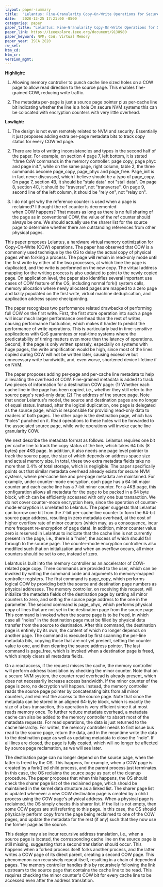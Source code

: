 ```yaml
---
layout: paper-summary
title:  "Lelantus: Fine-Granularity Copy-On-Write Operations for Secure Non-Volatile Memories"
date:   2020-12-25 17:21:00 -0500
categories: paper
paper_title: "Lelantus: Fine-Granularity Copy-On-Write Operations for Secure Non-Volatile Memories"
paper_link: https://ieeexplore.ieee.org/document/9138980
paper_keyword: NVM; CoW; Virtual Memory
paper_year: ISCA 2020
rw_set:
htm_cd:
htm_cr:
version_mgmt:
---
```


**Highlight:**

1. Allowing memory controller to punch cache line sized holes on a COW page to allow read direction to the source
   page. This enables fine-grained COW, reducing write traffic.

2. The metadata per-page is just a source page pointer plus per-cache line bit indicating whether the line is a hole
   On secure NVM systems this can be colocated with encryption counters with very little overhead.



**Lowlight:**

1. The design is not even remotely related to NVM and security. Essentially it just proposes adding extra per-page
   metadata bits to track copy status for every COW'ed page.

2. There are lots of writing inconsistencies and typos in the second half of the paper. For example, on section 4
   page 7, left bottom, it is stated "three CoW commands in the memory controller: page copy, page phyc and
   page init.", while on the same page, right column, table 2, the three commands become page\_copy, page\_phyc
   and page\_free. Page\_init is in fact never discussed, which I believe should be a typo of page\_copy.
   On page 7, section 4B, it should be "stale data" not "stall data".
   On page 8, section 4C, it should be "traverse", not "transverse".
   On page 9, second line of the left column, it should be "rely on", not "relay on".

3. I do not get why the reference counter is used when a page is reclaimed? I thought the ref counter is decremented   
   when COW happens? That means as long as there is no full sharing of the page as in conventional COW, the value of
   the ref counter should always be one. We should actually use the sharer list for the source page to determine whether
   there are outstanding references from other physical pages.

This paper proposes Lelantus, a hardware virtual memory optimization for Copy-On-Write (COW) operations.
The paper has observed that COW is a commonly used technique by the OS to delay the actual copy of physical pages
when forking a process. The page will remain in read-only mode until the first write by either of the two processes,
at which time the page is duplicated, and the write is performed on the new copy. The virtual address mapping 
for the writing process is also updated to point to the newly copied page. 
On application level, the paper also identifies several important use cases of COW feature of the OS, including 
normal fork() system calls, memory allocation where newly allocated pages are mapped to a zero page and lazily
populated on the first write, virtual machine deduplication, and application address space checkpointing.

The paper recognizes two performance related drawbacks of performing full COW on the first write. First, the first
store operation into such a page will incur much larger performance overhead than the rest of writes, causing 
performance fluctuation, which makes it harder to predict the performance of write operations. This is particularly
bad in time-sensitive applications with QoS guarantees or real-time systems where the predicatability of timing
matters even more than the latency of operations.
Second, if the page is only written sparsely, especially on systems with huge pages, the write amplification would
be high, since most of the lines copied during COW will not be written later, causing excessive but unnecessary write
bandwidth, and, even worse, shortened device lifetime if on NVM.

The paper proposes adding per-page and per-cache line metadata to help allieviating the overhead of COW. Fine-grained
metadata is added to track two pieces of information for a destination COW page: (1) Whether each cache line in the 
page has been copied, i.e., whether they still refer to the source page's read-only data; (2) The address of the 
source page. Note that under Lelantus's model, the source and destination pages are no longer of equal status.
Instead, after the logical duplication, one page is delegated as the source page, which is responsible for providing 
read-only data to readers of both pages. The other page is the destination page, which has "holes" punched on it.
Read operations to these holes will be forwarded to the associated source page, while write operations will invoke
cache line granularity COW.

We next describe the metadata format as follows. Lelantus requires one bit per cache line to track the copy status of
the line, which takes 64 bits (8 bytes) per 4KB page. In addition, it also needs one page level pointer to track the 
source page, the size of which depends on address space size and actual memory size. In total, these two extra metadata
fields take no more than 0.4% of total storage, which is negligible.
The paper specifically points out that similar metadata overhead already exists for secure NVM systems, where per-cache
line and per-page metadata are maintained. For example, under counter-mode encryption, each page has a 64-bit major 
counter and each cache line has a 7-bit minor counter. For a 4KB page, this configuration allows all metadata for the
page to be packed in a 64 byte block, which can be efficiently accessed with only one bus transaction.
We do not cover counter-mode encryption here, since the operation of counter-mode encryption is unrelated to Lelantus.
The paper suggests that Lelantus can borrow one bit from the 7-bit per-cache line counter to form the 64-bit source
page address, resulting in zero metadata overhead, at the cost of higher overflow rate of minor counters (which may,
as a consequence, incur more frequent re-encryption of page data). 
In addition, minor counter value zero is reserved in Lelantus to indicate that the cache line is not currently present
in the page, i.e., there is a "hole", the access of which should fall through to the source page. 
The counter-mode encryption controller is also modified such that on initialization and when an overflow occurs, all
minor counters should be set to one, instead of zero.

Lelantus is built into the memory controller as an accelerator of COW-related page copy. Three commands are provided
to the user, which can be invoked by writing the command code and arguments to memory-mapped controller registers.
The first command is page\_copy, which performs logical COW by providing both the source and destination page numbers
as physical addresses. The memory controller, on receiving this request, will initialize the metadata fields of the
destination page by setting all minor counters to zero, and setting the source page address to the one in the 
parameter. The second command is page\_phyc, which performs physical copy of lines that are not yet in the destination
page from the source page. This command is invoked when the source page is to be freed, in which case all "holes"
in the destination page must be filled by physical data transfer from the source to destination. After this command,
the destination page is entirely by its own, the content of which no longer depends on another page. The command
is executed by first scanning the per-line metadata bits, copying those that are not yet present, setting the counter
value to one, and then clearing the source address pointer.
The last command is page\_free, which is invoked when a destination page is freed, which simply clears all metadata 
fields.

On a read access, if the request misses the cache, the memory controller will perform address translation by checking
the minor counter. Note that on a secure NVM system, the counter read overhead is already present, which does not 
necessarily increase access bandwidth. If the minor counter of the page is zero, no decryption will happen. Instead,
the memory controller reads the source page pointer by concatenating bits from all minor counters, and redirect the 
access to the source page. Note that since the metadata can be stored in an aligned 64-byte block, which is exactly the 
size of a bus transaction, this operation is very efficient since it at most reads memory once.
To further reduce metadata overhead, a metadata cache can also be added to the memory controller to absort most of the 
matadata requests.
For read operations, the data is just returned to the cache hierarchy. For writes, the memory controller needs to first
issue bus read to the source page, return the data, and in the meantime write the data to the destination page
as well as updating metadata to close the "hole". If all lines are closed, the page is fully copied, which will no 
longer be affected by source page reclamation, as we will see later.

The destination page can no longer depend on the source page, when the latter is freed by the OS. This happens, for
example, when a COW page is created by a fork()'ed child process, and the parent process just terminates. In this case,
the OS reclaims the source page as part of the cleanup procedure. The paper proposes that when this happens, the OS
should check the sharer page list of the reclaimed page, which should be maintained in the kernel data structure
as a linked list. The sharer page list is updated whenever a new COW destination page is created by a child 
process using the COW page's physical address. When a physical page is reclaimed, the OS simply checks this sharer
list. If the list is not empty, then some COW pages are still referring to this page. In this case, the OS
should physically perform copy from the page being reclaimed to one of the COW pages, and update the metadata for the 
rest (if any) such that they now use the former page as the source.

This design may also incur recursive address translation, i.e., when a source page is located, the corresponding cache 
line on the source page is still missing, suggesting that a second translation should occur. This happens when a 
forked process itself forks another process, and the latter writes a COW page of its direct parent, creating a second
COW page. This phenomenon can recursively repeat itself, resulting in a chain of dependent pages. The memory controller
handles this by recursively following the link upstream to the source page that contains the cache line to be read.
This requires checking the minor counter's COW bit for every cache line to be accessed even after the address 
translation.
